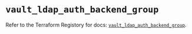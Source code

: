 # `vault_ldap_auth_backend_group`

Refer to the Terraform Registory for docs: [`vault_ldap_auth_backend_group`](https://registry.terraform.io/providers/hashicorp/vault/3.18.0/docs/resources/ldap_auth_backend_group).
